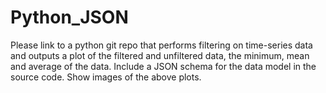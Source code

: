 # Python_JSON
Please link to a python git repo that performs filtering on time-series data and outputs a plot of the filtered and unfiltered data, the minimum, mean and average of the data. Include a JSON schema for the data model in the source code. Show images of the above plots.
